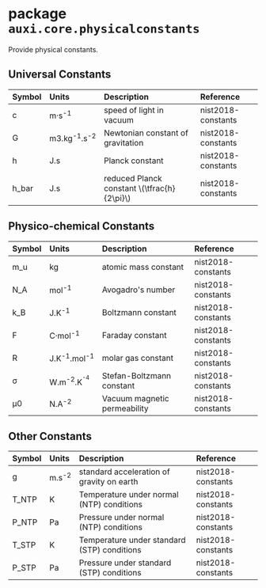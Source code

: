 # package `auxi.core.physicalconstants`

Provide physical constants.

## Universal Constants

| Symbol | Units                             | Description                       | Reference          |
| :----- | :-------------------------------- | :-------------------------------- | :----------------- |
| c      | m·s<sup>-1</sup>                  | speed of light in vacuum          | nist2018-constants |
| G      | m3.kg<sup>-1</sup>.s<sup>-2</sup> | Newtonian constant of gravitation | nist2018-constants |
| h      | J.s                               | Planck constant                   | nist2018-constants |
| h_bar  | J.s                               | reduced Planck constant \\(\tfrac{h}{2\pi}\\) | nist2018-constants |


## Physico-chemical Constants

| Symbol | Units                                       | Description                       | Reference          |
| :----- | :------------------------------------------ | :-------------------------------- | :----------------- |
| m_u    | kg                                          | atomic mass constant              | nist2018-constants |
| N_A    | mol<sup>-1</sup>                            | Avogadro's number                 | nist2018-constants |
| k_B    | J.K<sup>-1</sup>                            | Boltzmann constant                | nist2018-constants |
| F      | C·mol<sup>-1</sup>                          | Faraday constant                  | nist2018-constants |
| R      | J.K<sup>-1</sup>.mol<sup>-1</sup>           | molar gas constant                | nist2018-constants |
| σ      | W.m<sup>-2</sup>.K<sup><sup>-4</sup></sup>  | Stefan-Boltzmann constant         | nist2018-constants |
| μ0     | N.A<sup>-2</sup>                            | Vacuum magnetic permeability      | nist2018-constants |


## Other Constants

| Symbol | Units             | Description                                 | Reference          |
| :----- | :---------------- | :------------------------------------------ | :----------------- |
| g      | m.s<sup>-2</sup>  | standard acceleration of gravity on earth   | nist2018-constants |
| T_NTP  | K                 | Temperature under normal  (NTP) conditions  | nist2018-constants |
| P_NTP  | Pa                | Pressure under normal (NTP) conditions      | nist2018-constants |
| T_STP  | K                 | Temperature under standard (STP) conditions | nist2018-constants |
| P_STP  | Pa                | Pressure under standard (STP) conditions    | nist2018-constants |
